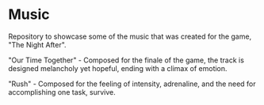 # Music
Repository to showcase some of the music that was created for the game, "The Night After". 

"Our Time Together" - Composed for the finale of the game, the track is designed melancholy yet hopeful, ending with a climax of emotion. 

"Rush" - Composed for the feeling of intensity, adrenaline, and the need for accomplishing one task, survive.
